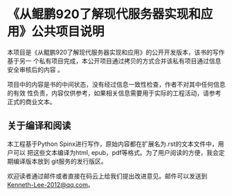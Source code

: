 《从鲲鹏920了解现代服务器实现和应用》公共项目说明
==================================================

本项目是《从鲲鹏920了解现代服务器实现和应用》的公开开发版本，该书的写作基于另一
个私有项目完成，本公开项目通过拷贝的方式合并该私有项目通过信息安全审核后的内容
。

项目中的内容是书的中间状态，没有经过信息一致性检查，作者不对其中任何信息的有效
性负责，内容仅供参考，如果相关信息需要用于实际的工程活动，请参考正式的商业文本。


关于编译和阅读
--------------
本工程基于Python Spinx进行写作，原始内容都在扩展名为.rst的文本文件中，用户可以
把这些文本编译为html, epub，pdf等格式。为了用户阅读的方便，我会定期编译版本放到
git服务的发行版区。

欢迎读者通过邮件或者直接在码云上给我们提出改进意见。邮件可以发送到
Kenneth-Lee-2012@qq.com。
